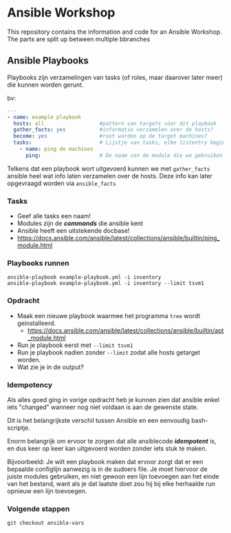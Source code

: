 # Ansible Workshop
This repository contains the information and code for an Ansible Workshop. The parts are split up between multiple bbranches

## Ansible Playbooks

Playbooks zijn verzamelingen van tasks (of roles, maar daarover later meer) die kunnen worden gerunt.

bv:
```yaml
---
- name: example playbook
  hosts: all                  #pattern van targets voor dit playbook
  gather_facts: yes           #informatie verzamelen over de hosts?
  become: yes                 #root worden op de target machines?
  tasks:                      # Lijstje van tasks, elke listentry begint met een "-"
    - name: ping de machines
      ping:					  # De naam van de module die we gebruiken

```

Telkens dat een playbook wort uitgevoerd kunnen we met ```gather_facts``` ansible heel wat info laten verzamelen over de hosts. Deze info kan later opgevraagd worden via ```ansible_facts```

### Tasks
* Geef alle tasks een naam!
* Modules zijn de ***commands*** die ansible kent
* Ansible heeft een uitstekende docbase!
* https://docs.ansible.com/ansible/latest/collections/ansible/builtin/ping_module.html

### Playbooks runnen

```
ansible-playbook example-playbook.yml -i inventory
ansible-playbook example-playbook.yml -i inventory --limit tsvm1
```

### Opdracht

* Maak een nieuwe playbook waarmee het programma ```tree``` wordt geinstalleerd.
	* https://docs.ansible.com/ansible/latest/collections/ansible/builtin/apt_module.html
* Run je playbook eerst met ```--limit tsvm1```
* Run je playbook nadien zonder ```--limit``` zodat alle hosts getarget worden.
* Wat zie je in de output?

### Idempotency

Als alles goed ging in vorige opdracht heb je kunnen zien dat ansible enkel iets "changed" wanneer nog niet voldaan is aan de gewenste state.

Dit is het belangrijkste verschil tussen Ansible en een eenvoudig bash-scriptje.

Enorm belangrijk om ervoor te zorgen dat alle ansiblecode ***idempotent*** is, en dus keer op keer kan uitgevoerd worden zonder iets stuk te maken.

Bijvoorbeeld: Je wilt een playbook maken dat ervoor zorgt dat er een bepaalde configlijn aanwezig is in de sudoers file. Je moet hiervoor de juiste modules gebruiken, en niet gewoon een lijn toevoegen aan het einde van het bestand, want als je dat laatste doet zou hij bij elke herhaalde run opnieuw een lijn toevoegen.

### Volgende stappen
```git checkout ansible-vars```
